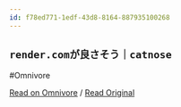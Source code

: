 ```yaml
---
id: f78ed771-1edf-43d8-8164-887935100268
---
```


## `render.comが良さそう｜catnose`
#Omnivore

[Read on Omnivore](https://omnivore.app/me/render-com-catnose-18f18314f3a) / [Read Original](https://sizu.me/catnose/posts/21x89isrc42a)



